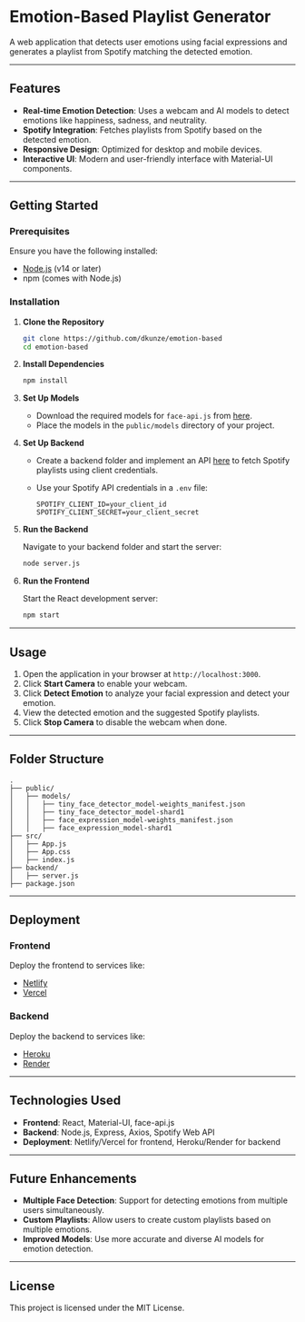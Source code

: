 # Emotion-Based Playlist Generator

A web application that detects user emotions using facial expressions and generates a playlist from Spotify matching the detected emotion.

---

## Features

- **Real-time Emotion Detection**: Uses a webcam and AI models to detect emotions like happiness, sadness, and neutrality.
- **Spotify Integration**: Fetches playlists from Spotify based on the detected emotion.
- **Responsive Design**: Optimized for desktop and mobile devices.
- **Interactive UI**: Modern and user-friendly interface with Material-UI components.

---

## Getting Started

### Prerequisites

Ensure you have the following installed:

- [Node.js](https://nodejs.org/) (v14 or later)
- npm (comes with Node.js)

### Installation

1. **Clone the Repository**

   ```bash
   git clone https://github.com/dkunze/emotion-based
   cd emotion-based
   ```

2. **Install Dependencies**

   ```bash
   npm install
   ```

3. **Set Up Models**

   - Download the required models for `face-api.js` from [here](https://github.com/justadudewhohacks/face-api.js-models).
   - Place the models in the `public/models` directory of your project.

4. **Set Up Backend**

   - Create a backend folder and implement an API [here](https://developer.spotify.com/) to fetch Spotify playlists using client credentials.
   - Use your Spotify API credentials in a `.env` file:

     ```plaintext
     SPOTIFY_CLIENT_ID=your_client_id
     SPOTIFY_CLIENT_SECRET=your_client_secret
     ```

5. **Run the Backend**

   Navigate to your backend folder and start the server:

   ```bash
   node server.js
   ```

6. **Run the Frontend**

   Start the React development server:

   ```bash
   npm start
   ```

---

## Usage

1. Open the application in your browser at `http://localhost:3000`.
2. Click **Start Camera** to enable your webcam.
3. Click **Detect Emotion** to analyze your facial expression and detect your emotion.
4. View the detected emotion and the suggested Spotify playlists.
5. Click **Stop Camera** to disable the webcam when done.

---

## Folder Structure

```
.
├── public/
│   ├── models/
│   │   ├── tiny_face_detector_model-weights_manifest.json
│   │   ├── tiny_face_detector_model-shard1
│   │   ├── face_expression_model-weights_manifest.json
│   │   ├── face_expression_model-shard1
├── src/
│   ├── App.js
│   ├── App.css
│   ├── index.js
├── backend/
│   ├── server.js
├── package.json
```

---

## Deployment

### Frontend

Deploy the frontend to services like:

- [Netlify](https://www.netlify.com/)
- [Vercel](https://vercel.com/)

### Backend

Deploy the backend to services like:

- [Heroku](https://www.heroku.com/)
- [Render](https://render.com/)

---

## Technologies Used

- **Frontend**: React, Material-UI, face-api.js
- **Backend**: Node.js, Express, Axios, Spotify Web API
- **Deployment**: Netlify/Vercel for frontend, Heroku/Render for backend

---

## Future Enhancements

- **Multiple Face Detection**: Support for detecting emotions from multiple users simultaneously.
- **Custom Playlists**: Allow users to create custom playlists based on multiple emotions.
- **Improved Models**: Use more accurate and diverse AI models for emotion detection.

---

## License

This project is licensed under the MIT License.

